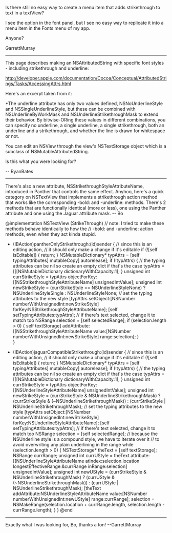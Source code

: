 Is there still no easy way to create a menu item that adds strikethrough to text in a textView?

I see the option in the font panel, but I see no easy way to replicate it into a menu item in the Fonts menu of my app.

Anyone?

GarrettMurray

----

This page describes making an NSAttributedString with specific font styles - including strikethrough and underline:

http://developer.apple.com/documentation/Cocoa/Conceptual/AttributedStrings/Tasks/AccessingAttrs.html

Here's an excerpt taken from it:


*The underline attribute has only two values defined, NSNoUnderlineStyle and NSSingleUnderlineStyle, but these can be combined with NSUnderlineByWorkMask and NSUnderlineStrikethroughMask to extend their behavior. By bitwise-ORing these values in different combinations, you can specify no underline, a single underline, a single strikethrough, both an underline and a strikethrough, and whether the line is drawn for whitespace or not.


You can edit an NSView through the view's NSTextStorage object which is a subclass of NSMutableAttributedString.

Is this what you were looking for?

-- RyanBates

----

There's also a new attribute, NSStrikethroughStyleAttributeName, introduced in Panther that controls the same effect.  Anyhoo, here's a quick category on NSTextView that implements a strikethrough action method that works like the corresponding -bold: and -underline: methods.  There's 2 methods that are functionally identical (more or less), one using the Panther attribute and one using the Jaguar attribute mask. -- Bo
    
@implementation NSTextView (StrikeThrough)
// note: I tried to make these methods behave identically to how the 
// -bold: and -underline: action methods, even when they act kinda stupid.
- (IBAction)pantherOnlyStrikethrough:(id)sender
{
	// since this is an editing action,
	// it should only make a change if it's editable
	if (![self isEditable]) {
		return;
	}
	NSMutableDictionary* typAttrs = [self typingAttributes] mutableCopy] autorelease];
	if (!typAttrs) {
		// the typing attributes can be nil so create an empty dict if that's the case
		typAttrs = [[[NSMutableDictionary dictionaryWithCapacity:1];
	}
	unsigned int currStrikeStyle = typAttrs objectForKey:[[NSStrikethroughStyleAttributeName] unsignedIntValue];
	unsigned int newStrikeStyle = (currStrikeStyle == NSUnderlineStyleNone) ? NSUnderlineStyleSingle : NSUnderlineStyleNone;
	// set the typing attributes to the new style
	[typAttrs setObject:[NSNumber numberWithUnsignedInt:newStrikeStyle] forKey:NSStrikethroughStyleAttributeName];
	[self setTypingAttributes:typAttrs];
	// if there's text selected, change it to match too
	NSRange selection = [self selectedRange];
	if (selection.length > 0) {
		self textStorage] addAttribute:[[NSStrikethroughStyleAttributeName 
					value:[NSNumber numberWithUnsignedInt:newStrikeStyle] range:selection];
	}	
}

- (IBAction)jaguarCompatibleStrikethrough:(id)sender
{
	// since this is an editing action,
	// it should only make a change if it's editable
	if (![self isEditable]) {
		return;
	}
	NSMutableDictionary* typAttrs = [self typingAttributes] mutableCopy] autorelease];
	if (!typAttrs) {
		// the typing attributes can be nil so create an empty dict if that's the case
		typAttrs = [[[NSMutableDictionary dictionaryWithCapacity:1];
	}
	unsigned int currStrikeStyle = typAttrs objectForKey:[[NSUnderlineStyleAttributeName] unsignedIntValue];
	unsigned int newStrikeStyle = (currStrikeStyle & NSUnderlineStrikethroughMask) ? 
		(currStrikeStyle & (~NSUnderlineStrikethroughMask)) : (currStrikeStyle | NSUnderlineStrikethroughMask);
	// set the typing attributes to the new style
	[typAttrs setObject:[NSNumber numberWithUnsignedInt:newStrikeStyle] forKey:NSUnderlineStyleAttributeName];
	[self setTypingAttributes:typAttrs];
	// if there's text selected, change it to match too
	NSRange selection = [self selectedRange];
	// because the NSUnderline style is a compound style, we have to iterate over it
	// to avoid overwriting any plain underlining in the range
	while (selection.length > 0) {
		NSTextStorage* theText = [self textStorage];
		NSRange currRange;
		unsigned int currUStyle = theText attribute:[[NSUnderlineStyleAttributeName atIndex:selection.location
			longestEffectiveRange:&currRange inRange:selection] unsignedIntValue];
		unsigned int newUStyle = (currStrikeStyle & NSUnderlineStrikethroughMask) ? 
			(currUStyle & (~NSUnderlineStrikethroughMask)) : (currUStyle | NSUnderlineStrikethroughMask);
		[theText addAttribute:NSUnderlineStyleAttributeName value:[NSNumber numberWithUnsignedInt:newUStyle] range:currRange];
		selection = NSMakeRange(selection.location + currRange.length, selection.length - currRange.length);
	}
}
@end


----

Exactly what I was looking for, Bo, thanks a ton! --GarrettMurray
